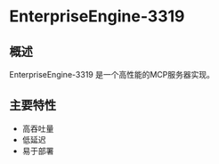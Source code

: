 # EnterpriseEngine-3319

## 概述

EnterpriseEngine-3319 是一个高性能的MCP服务器实现。

## 主要特性

- 高吞吐量
- 低延迟
- 易于部署
